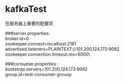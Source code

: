 # kafkaTest
在服务器上重要的配置项

###server.properties:\
broker.id=0\
zookeeper.connect=localhost:2181\
advertised.listeners=PLAINTEXT://101.200.124.173:9092\
zookeeper.connection.timeout.ms=6000\


###consumer.properties :\
bootstrap.servers=101.200.124.173:9092\
group.id=test-consumer-grouop